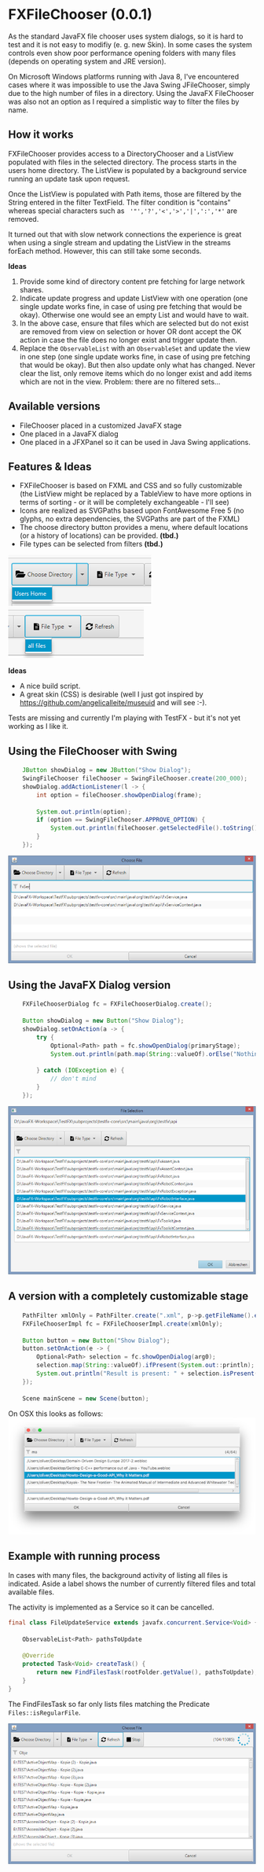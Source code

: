 # FXFileChooser (0.0.1)

As the standard JavaFX file chooser uses system dialogs, so it is hard to test and it is not easy to modifiy (e. g. new Skin). In some cases the system controls even show poor performance opening folders with many files (depends on operating system and JRE version).

On Microsoft Windows platforms running with Java 8, I've encountered cases where it was impossible to use the Java Swing JFileChooser, simply due to the high number of files in a directory. Using the JavaFX FileChooser was also not an option as I required a simplistic way to filter the files by name.


## How it works

FXFileChooser provides access to a DirectoryChooser and a ListView populated with files in the selected directory. The process starts in the users home directory. The ListView is populated by a background service running an update task upon request. 

Once the ListView is populated with Path items, those are filtered by the String entered in the filter TextField. The filter condition is "contains" whereas special characters such as ` '"','?','<','>','|',':','*'` are removed.

It turned out that with slow network connections the experience is great when using a single stream and updating the ListView in the streams forEach method. However, this can still take some seconds.

**Ideas**
 1. Provide some kind of directory content pre fetching for large network shares. 
 2. Indicate update progress and update ListView with one operation (one single update works fine, in case of using pre fetching that would be okay). Otherwise one would see an empty List and would have to wait.
 3. In the above case, ensure that files which are selected but do not exist are removed from view on selection or hover OR dont accept the OK action in case the file does no longer exist and trigger update then.  
 3. Replace the `ObservableList` with an `ObservableSet` and update the view in one step (one single update works fine, in case of using pre fetching that would be okay). But then also update only what has changed. Never clear the list, only remove items which do no longer exist and add items which are not in the view. Problem: there are no filtered sets...


## Available versions

 * FileChooser placed in a customized JavaFX stage
 * One placed in a JavaFX dialog
 * One placed in a JFXPanel so it can be used in Java Swing applications.


## Features & Ideas
 
 * FXFileChooser is based on FXML and CSS and so fully customizable (the ListView might be replaced by a TableView to have more options in terms of sorting - or it will be completely exchangeable - I'll see)
 * Icons are realized as SVGPaths based upon FontAwesome Free 5 (no glyphs, no extra dependencies, the SVGPaths are part of the FXML)
 * The choose directory button provides a menu, where default locations (or a history of locations) can be provided. **(tbd.)**
 *  File types can be selected from filters **(tbd.)**
 
 ![default locations](pages/DefaultLocationsExample.png) ![default locations](pages/PathFilterExample.png)


**Ideas**
 * A nice build script.
 * A great skin (CSS) is desirable (well I just got inspired by https://github.com/angelicalleite/museuid and will see :-).


Tests are missing and currently I'm playing with TestFX - but it's not yet working as I like it.


## Using the FileChooser with Swing

```java
    JButton showDialog = new JButton("Show Dialog");
    SwingFileChooser fileChooser = SwingFileChooser.create(200_000);
    showDialog.addActionListener(l -> {
        int option = fileChooser.showOpenDialog(frame);
        
        System.out.println(option);
        if (option == SwingFileChooser.APPROVE_OPTION) {
            System.out.println(fileChooser.getSelectedFile().toString());
        } 
    });
```

![Swing version with Filter](pages/Windows81_Swing_Dialog_Filtered.png)


## Using the JavaFX Dialog version

```java
	FXFileChooserDialog fc = FXFileChooserDialog.create();
    
    Button showDialog = new Button("Show Dialog");
    showDialog.setOnAction(a -> {
        try {
            Optional<Path> path = fc.showOpenDialog(primaryStage);
            System.out.println(path.map(String::valueOf).orElse("Nothing selected"));
            
        } catch (IOException e) {
            // don't mind 
        }
    });
```

![Swing version with Filter](pages/Windows81_JavaFX_DialogStage.png)


## A version with a completely customizable stage

```java
    PathFilter xmlOnly = PathFilter.create(".xml", p->p.getFileName().endsWith(".xml"));
    FXFileChooserImpl fc = FXFileChooserImpl.create(xmlOnly);
    
    Button button = new Button("Show Dialog");
    button.setOnAction(e -> {
        Optional<Path> selection = fc.showOpenDialog(arg0);
        selection.map(String::valueOf).ifPresent(System.out::println);
        System.out.println("Result is present: " + selection.isPresent());
    });
    
    Scene mainScene = new Scene(button);
```
On OSX this looks as follows:
![JavaFX on OSX](pages/OSX_JavaFX_Stage.png)


## Example with running process

In cases with many files, the background activity of listing all files is indicated. Aside a label shows the number of currently filtered files and total available files.

The activity is implemented as a Service so it can be cancelled.

```java 
final class FileUpdateService extends javafx.concurrent.Service<Void> {

    ObservableList<Path> pathsToUpdate
    
    @Override
    protected Task<Void> createTask() {
        return new FindFilesTask(rootFolder.getValue(), pathsToUpdate);
    }
}
```

The FindFilesTask so far only lists files matching the Predicate<Path> `Files::isRegularFile`.

![Swing version with Filter](pages/Windows81_Swing_Dialog_ProcessRunning.png)
